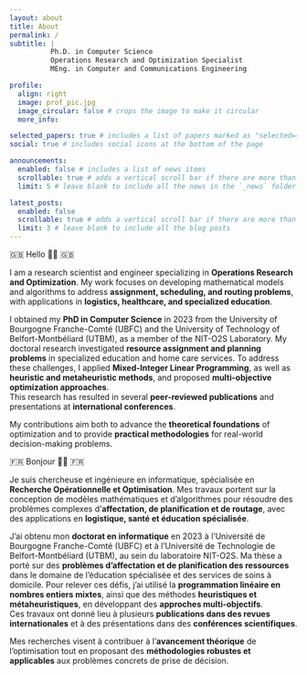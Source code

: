 ```yaml
---
layout: about
title: About
permalink: /
subtitle: |
          Ph.D. in Computer Science 
          Operations Research and Optimization Specialist 
          MEng. in Computer and Communications Engineering  

profile:
  align: right
  image: prof_pic.jpg
  image_circular: false # crops the image to make it circular
  more_info: 

selected_papers: true # includes a list of papers marked as "selected={true}"
social: true # includes social icons at the bottom of the page

announcements:
  enabled: false # includes a list of news items
  scrollable: true # adds a vertical scroll bar if there are more than 3 news items
  limit: 5 # leave blank to include all the news in the `_news` folder

latest_posts:
  enabled: false
  scrollable: true # adds a vertical scroll bar if there are more than 3 new posts items
  limit: 3 # leave blank to include all the blog posts
---
```


🇬🇧 Hello 👋🏻 🇬🇧 

I am a research scientist and engineer specializing in **Operations Research and Optimization**. My work focuses on developing mathematical models and algorithms to address **assignment, scheduling, and routing problems**, with applications in **logistics, healthcare, and specialized education**.  

I obtained my **PhD in Computer Science** in 2023 from the University of Bourgogne Franche-Comté (UBFC) and the University of Technology of Belfort-Montbéliard (UTBM), as a member of the NIT-O2S Laboratory. My doctoral research investigated **resource assignment and planning problems** in specialized education and home care services. To address these challenges, I applied **Mixed-Integer Linear Programming**, as well as **heuristic and metaheuristic methods**, and proposed **multi-objective optimization approaches**.  
This research has resulted in several **peer-reviewed publications** and presentations at **international conferences**. 

My contributions aim both to advance the **theoretical foundations** of optimization and to provide **practical methodologies** for real-world decision-making problems.  



🇫🇷 Bonjour 👋🏻 🇫🇷

Je suis chercheuse et ingénieure en informatique, spécialisée en **Recherche Opérationnelle et Optimisation**. Mes travaux portent sur la conception de modèles mathématiques et d’algorithmes pour résoudre des problèmes complexes d’**affectation, de planification et de routage**, avec des applications en **logistique, santé et éducation spécialisée**.  

J’ai obtenu mon **doctorat en informatique** en 2023 à l’Université de Bourgogne Franche-Comté (UBFC) et à l’Université de Technologie de Belfort-Montbéliard (UTBM), au sein du laboratoire NIT-O2S. Ma thèse a porté sur des **problèmes d’affectation et de planification des ressources** dans le domaine de l’éducation spécialisée et des services de soins à domicile. Pour relever ces défis, j’ai utilisé la **programmation linéaire en nombres entiers mixtes**, ainsi que des méthodes **heuristiques et métaheuristiques**, en développant des **approches multi-objectifs**.  
Ces travaux ont donné lieu à plusieurs **publications dans des revues internationales** et à des présentations dans des **conférences scientifiques**. 

Mes recherches visent à contribuer à l’**avancement théorique** de l’optimisation tout en proposant des **méthodologies robustes et applicables** aux problèmes concrets de prise de décision.  
